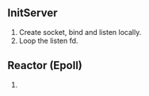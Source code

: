 ## InitServer
1. Create socket, bind and listen locally.
2. Loop the listen fd.

## Reactor (Epoll)
1. 